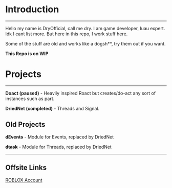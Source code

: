 # Introduction
---
Hello my name is DryOfficial, call me dry. I am game developer, luau expert.
Idk I cant list more. But here in this repo, I work stuff here.

Some of the stuff are old and works like a dogsh**, try them out if you want.

**This Repo is on WIP**

# Projects
---
**Doact (paused)** - Heavily inspired Roact but creates/do-act any sort of instances such as part.

**DriedNet (completed)** - Threads and Signal.

## Old Projects
**~~dEvents~~** - Module for Events, replaced by DriedNet

**~~dtask~~** - Module for Threads, replaced by DriedNet

---
## Offsite Links
[ROBLOX Account](https://www.roblox.com/users/1688444306)
